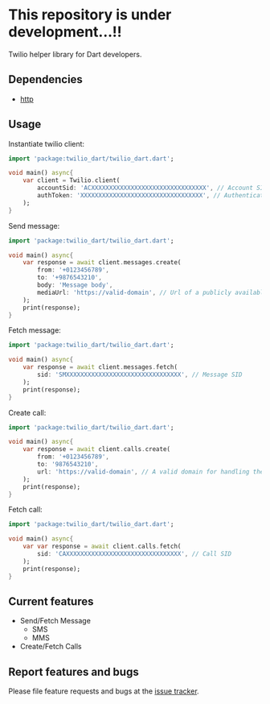 # This repository is under development...!!

Twilio helper library for Dart developers.

## Dependencies

* [http](https://pub.dev/packages/http)

## Usage

Instantiate twilio client:

```dart
import 'package:twilio_dart/twilio_dart.dart';

void main() async{
    var client = Twilio.client(
        accountSid: 'ACXXXXXXXXXXXXXXXXXXXXXXXXXXXXXXXX', // Account SID
        authToken: 'XXXXXXXXXXXXXXXXXXXXXXXXXXXXXXXXXX', // Authentication Token
    );
}
```

Send message:

```dart
import 'package:twilio_dart/twilio_dart.dart';

void main() async{
    var response = await client.messages.create(
        from: '+0123456789',
        to: '+9876543210',
        body: 'Message body',
        mediaUrl: 'https://valid-domain', // Url of a publicly available media content
    );
    print(response);
}
```

Fetch message:

```dart
import 'package:twilio_dart/twilio_dart.dart';

void main() async{
    var response = await client.messages.fetch(
        sid: 'SMXXXXXXXXXXXXXXXXXXXXXXXXXXXXXXXX', // Message SID
    );
    print(response);
}
```

Create call:

```dart
import 'package:twilio_dart/twilio_dart.dart';

void main() async{
    var response = await client.calls.create(
        from: '+0123456789',
        to: '9876543210',
        url: 'https://valid-domain', // A valid domain for handling the call (Ex: 'http://demo.twilio.com/docs/voice.xml)',
    );
    print(response);
}
```

Fetch call:

```dart
import 'package:twilio_dart/twilio_dart.dart';

void main() async{
    var var response = await client.calls.fetch(
        sid: 'CAXXXXXXXXXXXXXXXXXXXXXXXXXXXXXXXX', // Call SID
    );
    print(response);
}
```

## Current features

* Send/Fetch Message
    * SMS
    * MMS
* Create/Fetch Calls

## Report features and bugs

Please file feature requests and bugs at the [issue tracker][tracker].

[tracker]: https://github.com/thameemkj/twilio_dart/issues
